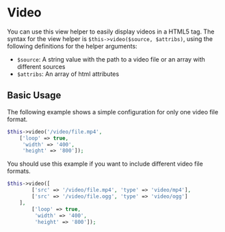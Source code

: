 # Video

You can use this view helper to easily display videos in a HTML5 tag. The syntax 
for the view helper is `$this->video($source, $attribs)`, using the
following definitions for the helper arguments:

- `$source`: A string value with the path to a video file or an array 
with different sources
- `$attribs`: An array of html attributes
  
## Basic Usage

The following example shows a simple configuration for only one video file format.

```php
$this->video('/video/file.mp4',
    ['loop' => true,
     'width' => '400',
     'height' => '800']);
```

You should use this example if you want to include different video file formats.

```php
$this->video([
        ['src' => '/video/file.mp4', 'type' => 'video/mp4'],
        ['src' => '/video/file.ogg', 'type' => 'video/ogg']
    ],
        ['loop' => true,
         'width' => '400',
         'height' => '800']);
```